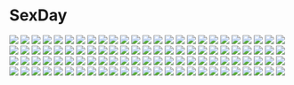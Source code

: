 # SexDay
![](https://konachan.com/jpeg/c28c55058e5f9153357976fe53a94fa7/Konachan.com%20-%20215175%20brown_eyes%20brown_hair%20dress%20flowers%20hagiwara_rin%20long_hair%20original%20ribbons%20rose%20waifu2x.jpg)
![](https://konachan.com/image/a75fa94c1e2827750f40c0fdd112228a/Konachan.com%20-%2073443%20littlewitch%20nude%20oyari_ashito.jpg)
![](https://konachan.com/jpeg/0a7940d94dec14f26e55404ebf07d575/Konachan.com%20-%20202773%20anus%20ass%20blue_eyes%20censored%20clochette%20dress%20forest%20game_cg%20long_hair%20nopan%20pink_hair%20pussy%20pussy_juice%20skirt%20thighhighs%20tree%20twintails%20upskirt.jpg)
![](https://konachan.com/image/123877104e3a7ab218447aaee270ce54/Konachan.com%20-%20174734%20animal_ears%20blue_eyes%20breasts%20cleavage%20kawagoe_pochi%20long_hair%20navel%20ragnarok_online%20tail%20wings%20wink.jpg)
![](https://konachan.com/image/51d317273702f00639510004009d0bda/Konachan.com%20-%2077302%20air%20kamio_haruko%20kamio_misuzu%20kanna%20kirishima_hijiri%20kirishima_kano%20kunisaki_yukito%20michii_yuuki%20michiru%20potato%20ryuuya%20tohno_minagi.jpg)
![](https://konachan.com/image/f0534400afd0934582dc38976e7ab575/Konachan.com%20-%20201788%20anthropomorphism%20blue_eyes%20bow%20flowers%20goth-loli%20headband%20kantai_collection%20lolita_fashion%20moeki_yuuta%20short_hair%20thighhighs%20umbrella%20white_hair.jpg)
![](https://konachan.com/image/5fd9cea990cd33ed46bd784999918fb7/Konachan.com%20-%2060161%20hatsune_miku%20hyakuen_raitaa%20vocaloid%20when_the_first_love_ends_%28vocaloid%29%20white.jpg)
![](https://konachan.com/image/06bbcd613c3a250aa8d9156f138e1290/Konachan.com%20-%20227914%20apron%20black_eyes%20black_hair%20cigarette%20headdress%20industrial%20maid%20original%20pantyhose%20ponytail%20rias-coast%20short_hair%20smoking.jpg)
![](https://konachan.com/image/75e32274d83d99d3d35be885a99ea406/Konachan.com%20-%20289688%20anthropomorphism%20azur_lane%20blonde_hair%20breasts%20cleavage%20formidable_%28azur_lane%29%20goth-loli%20lolita_fashion%20long_hair%20red_eyes%20signed%20youqiniang.jpg)
![](https://konachan.com/image/2125c29e1b268f455b74c760553d5891/Konachan.com%20-%20143359%20akashio%20blonde_hair%20bow%20dress%20rumia%20short_hair%20touhou%20yellow_eyes.jpg)
![](https://konachan.com/jpeg/922ca3e05d018c7a10dec8540f98a03b/Konachan.com%20-%209844%20clouds%20h2o_footprints_in_the_sand%20kagura_hinata%20school_uniform%20sky%20suzuri%20water.jpg)
![](https://konachan.com/image/734f6d657fdfdf504b271fdb2073a014/Konachan.com%20-%2080853%20blue_hair%20book%20clouds%20hat%20nursery_rhyme%20red_eyes%20shikishima_kururu%20sky%20tail.jpg)
![](https://konachan.com/image/bf8204336209be888ba1e56ec5c3e295/Konachan.com%20-%2044879%20chii%20chobits%20clamp%20white.jpg)
![](https://konachan.com/jpeg/7c0c682d4aad9a645170753f98c4c856/Konachan.com%20-%20144729%20abhar%20barefoot%20blush%20bra%20breasts%20jpeg_artifacts%20long_hair%20misaki_kurehito%20miyamae_tomoka%20nipples%20pussy%20red_hair%20sex%20tears%20uncensored%20underwear%20wet.jpg)
![](https://konachan.com/jpeg/f564bdfb49a2b492e25fa8adaa3ba6ba/Konachan.com%20-%20276592%20animal%20aqua_eyes%20ayamy%20black_hair%20bra%20breasts%20cat%20long_hair%20open_shirt%20original%20panties%20scan%20shirt%20underwear.jpg)
![](https://konachan.com/jpeg/a537c27c19f53ecc4f01a9b49f69b629/Konachan.com%20-%20212959%20animal_ears%20brown_eyes%20gray_eyes%20moo%20original%20pantyhose%20red_hair%20school_uniform%20shoujo_ai%20skirt%20tail%20white_hair.jpg)
![](https://konachan.com/image/d9e89d89683633b8ceec19548958a89b/Konachan.com%20-%2026198%20ghost_in_the_shell.jpg)
![](https://konachan.com/jpeg/486e678d7ff4a5a4b42811cb1a6085d9/Konachan.com%20-%2042568%20blonde_hair%20green_eyes%20kuroi_nanako%20lucky_star%20white.jpg)
![](https://konachan.com/image/b5924db98d409a4e5ac4b541b4c353e3/Konachan.com%20-%2044780%20esther_blanchett%20flowers%20nun%20rose%20trinity_blood.jpg)
![](https://konachan.com/image/9ac63a733b7eaaa8caea5daee0959024/Konachan.com%20-%2065577%20akiyama_mio%20christmas%20k-on%21%20santa_costume.jpg)
![](https://konachan.com/image/266f5c1da0afab3893ca7d9c5fa05533/Konachan.com%20-%20205149%20animal%20bird%20blonde_hair%20building%20city%20clouds%20dress%20gloves%20hat%20kuroyuki%20original%20pantyhose%20scenic%20see_through%20stairs%20water.jpg)
![](https://konachan.com/image/5cdbd83cbb588ef3ac85fda88c8361fe/Konachan.com%20-%2048868%20breast_hold%20breasts%20cleavage%20dmm%20tagme.jpg)
![](https://konachan.com/jpeg/5b7607a65007c7792ab49288da6b750d/Konachan.com%20-%20104163%20barefoot%20blonde_hair%20breasts%20charlotte_dunois%20infinite_stratos%20nipples%20nude%20purple_eyes%20transparent%20vector.jpg)
![](https://konachan.com/image/4a5e5841c427d05d8dec9280209de70b/Konachan.com%20-%20236054%20aqua_eyes%20aqua_hair%20cherry_blossoms%20dress%20flowers%20headdress%20long_hair%20maid%20pantyhose%20petals%20pingo%20rem_%28re%3Azero%29%20ribbons.jpg)
![](https://konachan.com/image/0600f1f4cd9c5eb069551ffbd3083ae0/Konachan.com%20-%20270313%20bandage%20breasts%20brown_hair%20cleavage%20iris_yuma%20long_hair%20m_chant%20red_eyes%20school_uniform%20soul_worker%20thighhighs%20white%20zettai_ryouiki.jpg)
![](https://konachan.com/jpeg/09d7a9f8de6efd687c2585bab756ab1f/Konachan.com%20-%20125768%202girls%20black_hair%20blush%20cropped%20drink%20kantoku%20kurumi_%28kantoku%29%20orange_hair%20original%20pantyhose%20pink_eyes%20scan%20scarf%20shizuku_%28kantoku%29%20thighhighs.jpg)
![](https://konachan.com/image/417fef4509ac7e26e4e264c2502c9f7f/Konachan.com%20-%20289320%20barefoot%20bed%20black_hair%20blue_eyes%20blush%20breasts%20cleavage%20hajin%20no_bra%20original%20panties%20panty_pull%20short_hair%20underwear.jpg)
![](https://konachan.com/jpeg/16842b74c9c3e16f0fc3c7a1692ab35e/Konachan.com%20-%2069865%20blush%20bra%20breast_grab%20breasts%20censored%20game_cg%20nipples%20nude%20panties%20purple_hair%20pussy%20short_hair%20skyfish%20spread_legs%20spread_pussy%20tree%20underwear.jpg)
![](https://konachan.com/image/1a462034a988f81e70403b9350ede27d/Konachan.com%20-%2023050%20air%20kamio_misuzu%20school_uniform.jpg)
![](https://konachan.com/jpeg/5e6380121e43038083ff9ef949cb93a7/Konachan.com%20-%20245369%20bellabow%20blonde_hair%20building%20city%20clouds%20hat%20long_hair%20ribbons%20scenic%20sky%20sunset%20touhou%20umbrella%20yakumo_yukari.jpg)
![](https://konachan.com/jpeg/17c4727748bc66fdb9e610d35dc3ea74/Konachan.com%20-%2060894%202girls%20ass%20bra%20breasts%20cum%20dress%20maid%20nopan%20purple_eyes%20shino_%28comic_penguin_club%29%20thighhighs%20underwear%20wet.jpg)
![](https://konachan.com/image/ed63920cdb669ab43a0f796e5d20a1ee/Konachan.com%20-%2017087%20air_gear%20mikura_kazuma%20oh_great.jpg)
![](https://konachan.com/image/f9eb1ab25f36b920d37a2394764b5d09/Konachan.com%20-%20182124%20aircraft%20brown_hair%20cb%20clouds%20dress%20long_hair%20orange_eyes%20original%20sky.jpg)
![](https://konachan.com/jpeg/4e35cd86816e004f66bfa8863775448a/Konachan.com%20-%20136914%20blonde_hair%20blush%20bra%20breasts%20cleavage%20hat%20heco_%28mama%29%20long_hair%20panties%20thighhighs%20touhou%20underwear%20yakumo_yukari%20yellow_eyes.jpg)
![](https://konachan.com/jpeg/d9f40839dc334f87898dda7671dd045a/Konachan.com%20-%2035201%20garden_%28galge%29.jpg)
![](https://konachan.com/image/75289c9fe600e5b80b9f33e46e35201a/Konachan.com%20-%205369%20animal_ears%20ass%20black_hair%20blue_eyes%20catgirl%20collar%20purple_eyes%20ribbons%20snow%20tail%20touto_seiro%20white_hair.jpg)
![](https://konachan.com/jpeg/6a451ed61c9f4f4a45ff9b5d7bf78462/Konachan.com%20-%20138685%20dolphin_divers%20game_cg%20ogura_minamo%20senomoto_hisashi.jpg)
![](https://konachan.com/jpeg/c867fedc1403c81b334025e26b9f198f/Konachan.com%20-%20273515%20aqua_eyes%20bed%20brown_hair%20bunny%20dress%20hoodie%20long_hair%20mochizuki_shiina%20nopan%20original%20ponytail%20summer_dress%20teddy_bear%20wink.jpg)
![](https://konachan.com/jpeg/1038f55c8200386f04f512a56363404b/Konachan.com%20-%2051768%20breasts%20cleavage%20mitsurugi_meiya%20muv-luv%20muv-luv_alternative%20underwear.jpg)
![](https://konachan.com/image/b663df694b841f22d3030b80f49b7322/Konachan.com%20-%2041623%20loli%20nikaime%20togusa_masamu.jpg)
![](https://konachan.com/image/da94510cc0b3c1e16f11e57f99492295/Konachan.com%20-%20175212%20cake%20christmas%20food%20original%20yuzutei.jpg)
![](https://konachan.com/image/267b1a68a888b1fac758dc77adaaeb07/Konachan.com%20-%20215357%20black_hair%20blush%20building%20city%20clouds%20dinos%20dress%20kirishima_sagiri%20phone%20pink_eyes%20sky%20sunset%20ukagaka.jpg)
![](https://konachan.com/image/5e73ef651774d9a41823ce63e10fa339/Konachan.com%20-%20125846%20angel%20bandage%20barefoot%20blood%20bondage%20chain%20collar%20feathers%20ixi%20original%20red_eyes%20white_hair%20wings.jpg)
![](https://konachan.com/jpeg/f74b1c7a463e8fdf0c55845f979e829d/Konachan.com%20-%20145320%20game_cg%20revolver_girl_hammer_lady%20scarlet_kiriko%20shimesaba_kohada.jpg)
![](https://konachan.com/image/01ff1cbb56af623c2997185df1dcd23e/Konachan.com%20-%207589%20fate_%28series%29%20fate_stay_night.jpg)
![](https://konachan.com/jpeg/28325ccd22f1924c5302210ec049eb31/Konachan.com%20-%20188612%20flandre_scarlet%20kuro_%28baseball0000%29%20skull%20touhou%20vampire.jpg)
![](https://konachan.com/image/198f8f27f353f6fb71270c2a2cb868af/Konachan.com%20-%20101589%20barefoot%20breasts%20brown_eyes%20gray_hair%20hiyohiyo%20kobayakawa_rinko%20love_plus%20nipples%20nude%20short_hair%20white.jpg)
![](https://konachan.com/image/14ed73b7ba56f9c923b8ff96ceb3d324/Konachan.com%20-%20160746%20dragon%20naka_%28nicovideo14185763%29%20original%20staff.jpg)
![](https://konachan.com/image/d0c3ed58ca53745f47828b67eac068b9/Konachan.com%20-%20140545%20amei_sumeru%20black_hair%20breasts%20cum%20jpeg_artifacts%20nico_robin%20nipples%20one_piece%20pussy%20sunglasses.jpg)
![](https://konachan.com/jpeg/2cefbd3fa7bb34dacd111d3492bfef8d/Konachan.com%20-%20239271%20banajune%20blue_eyes%20bodysuit%20long_hair%20mecha%20mechagirl%20neon_genesis_evangelion%20orange_hair%20skintight%20soryu_asuka_langley.jpg)
![](https://konachan.com/image/e65dba7128fdd0f71502b9bc6422354a/Konachan.com%20-%20131853%20animal_ears%20azure_%28capriccio%29%20blonde_hair%20cameltoe%20clouds%20dress%20original%20panties%20pink_eyes%20sky%20striped_panties%20tail%20thighhighs%20underwear.jpg)
![](https://konachan.com/jpeg/025568f4aef7c5f1489039a619cbb014/Konachan.com%20-%2087224%202girls%20animal_ears%20blush%20catgirl%20chen%20chibi%20foxgirl%20multiple_tails%20south114%20tail%20touhou%20white%20yakumo_ran.jpg)
![](https://konachan.com/jpeg/ea41adc41c18ccd9ac6be745d65d88a7/Konachan.com%20-%20213739%202girls%20beach%20bikini%20breasts%20cleavage%20karory%20pink_hair%20purple_hair%20scan%20swimsuit%20water%20yuigahama_yui%20yukinoshita_yukino.jpg)
![](https://konachan.com/jpeg/b45e54884215cf928113a0fb53590590/Konachan.com%20-%20204376%20barefoot%20beach%20book%20braids%20clouds%20cropped%20drink%20flowers%20no_bra%20ondo_%28shinm02%29%20original%20pink_eyes%20purple_hair%20water.jpg)
![](https://konachan.com/jpeg/6eeddc395833c8d38ea33115027a6a4c/Konachan.com%20-%2030067%20cyan%20kimura_kaere%20polychromatic%20sayonara_zetsubou_sensei.jpg)
![](https://konachan.com/image/958beb71d86673f6113b4efe04a415a1/Konachan.com%20-%2024906%20bakuretsu_tenshi%20gun%20jo%20weapon.jpg)
![](https://konachan.com/jpeg/c81c5549032ae2d9b14da84531a7a1c5/Konachan.com%20-%20298186%20aqua_eyes%20aqua_hair%20boots%20dress%20hatsune_miku%20long_hair%20motu0505%20thighhighs%20twintails%20vocaloid.jpg)
![](https://konachan.com/image/8a182ac2772cc24cec1b8bc8763890ce/Konachan.com%20-%20103670%20hyperdimension_neptunia%20hyperdimension_neptunia_mk2%20jpeg_artifacts%20loli%20rom%20tsunako.jpg)
![](https://konachan.com/image/918185f7bc631de919467265c4eb2e53/Konachan.com%20-%20214695%20animal_ears%20blush%20breasts%20brown_hair%20drink%20erect_nipples%20imaizumi_kagerou%20long_hair%20night%20sake%20tail%20touhou%20volcano_%28liao%29%20wolfgirl%20yellow_eyes.jpg)
![](https://konachan.com/image/d243cdca2d86b76c8bb892d46c0969a6/Konachan.com%20-%20206954%20bow%20hakurei_reimu%20japanese_clothes%20long_hair%20miko%20newnand%20skirt%20thighhighs%20touhou%20zettai_ryouiki.jpg)
![](https://konachan.com/jpeg/fb3321b91226dc7f6926eb9ff532d30f/Konachan.com%20-%20279907%20aqua_eyes%20aqua_hair%20book%20bow%20dress%20gloves%20hat%20hatsune_miku%20headphones%20kyod%2B%20long_hair%20pink_eyes%20shorts%20thighhighs%20twintails%20vocaloid.jpg)
![](https://konachan.com/image/2832b81bef8bc5dff850cd6a9a13b11a/Konachan.com%20-%2025594%20food%20kanon%20key%20minase_akiko%20minase_nayuki%20tsukimiya_ayu%20visualart.jpeg)
![](https://konachan.com/image/5f0d63071089b6ea24ba4b26be63f3ab/Konachan.com%20-%2033332%20all_male%20male%20miyanokouji_mizuho%20otome_wa_boku_ni_koishiteru%20trap.jpg)
![](https://konachan.com/image/5f1f2e599bb15e1be278c60791c7ee3c/Konachan.com%20-%2028870%20archer%20blue_eyes%20chain%20fate_%28series%29%20fate_stay_night%20male%20skintight%20skirt%20sword%20thighhighs%20tohsaka_rin%20twintails%20weapon.jpg)
![](https://konachan.com/image/08f16181b5e7758f74fcacf3e4b1527e/Konachan.com%20-%2018761%20blue_eyes%20orange_hair%20pangya%20pipin%20scarf%20short_hair%20sky%20titanboo.jpg)
![](https://konachan.com/jpeg/9af8c04e09c7f8cae7db4f0b3b3c1d5b/Konachan.com%20-%20244355%20blue_eyes%20brown_eyes%20drums%20fang%20glasses%20green_eyes%20group%20guitar%20instrument%20long_hair%20okayparium%20piano%20ribbons%20short_hair%20sonya%20tie%20twintails.jpg)
![](https://konachan.com/image/33a0ac0e8392f2a0db72a76eb4fb2145/Konachan.com%20-%20295162%20blush%20bow%20breasts%20cameltoe%20cleavage%20green_eyes%20honey%20kinakomochi_%28egoist%29%20navel%20no_bra%20original%20panties%20pink_hair%20ribbons%20thighhighs%20underwear.jpg)
![](https://konachan.com/image/f21cd059e0b18dce5bce295c22028f5f/Konachan.com%20-%207094%20maya_%28triptych%29%20triptych.jpg)
![](https://konachan.com/image/b32de32dd475256f040b8b185f0a14bb/Konachan.com%20-%20278022%20blush%20breasts%20brown_hair%20green_eyes%20japanese_clothes%20kimono%20long_hair%20no_bra%20open_shirt%20petals%20school_uniform%20skirt%20thighhighs%20ujimatsu_chiya.jpg)
![](https://konachan.com/image/ef4d3e5c5c21d795be7d9b53e2de7fc3/Konachan.com%20-%20233651%20gashin%20male%20natsuki_subaru%20rem_%28re%3Azero%29%20re%3Azero_kara_hajimeru_isekai_seikatsu%20tagme.jpg)
![](https://konachan.com/image/bd26860f385c3f5c3fbdee076bb472ff/Konachan.com%20-%2022235%20megami%20scan%20tonagura.jpg)
![](https://konachan.com/image/5cfd1674526bec83add8fa446b095da2/Konachan.com%20-%20143148%20blue_eyes%20bow%20gray_hair%20katana%20konpaku_youmu%20moon%20myon%20petals%20shiroi_karasu%20short_hair%20sword%20touhou%20weapon.jpg)
![](https://konachan.com/image/740e08a9110b7c3b0278cf76ab3f620d/Konachan.com%20-%20110877%20barefoot%20blue_eyes%20itou_nanami%20original%20sagiko%20twintails%20white.jpg)
![](https://konachan.com/jpeg/1e8a1ffc5a838f417c922c102bb6930b/Konachan.com%20-%2083618%20hatsune_miku%20megurine_luka%20twintails%20vocaloid.jpg)
![](https://konachan.com/jpeg/d665d9a97492506f970585f49336436d/Konachan.com%20-%20170155%20apron%20blue_eyes%20brown_eyes%20brown_hair%20glasses%20long_hair%20naked_apron%20orange_eyes%20pink_hair%20ponytail%20purple_hair%20sideboob%20takagi_saya%20transparent.jpg)
![](https://konachan.com/jpeg/d2eea4bed2885de0dcd0fdacb7a43e4c/Konachan.com%20-%20291175%20blush%20bow%20brown_hair%20game_cg%20green_eyes%20kiba_satoshi%20kinomiya_nanoka%20long_hair%20marmalade%20ponytail%20scarf%20shrine%20study_%C2%A7_steady%20tree.jpg)
![](https://konachan.com/image/5a6a18b632ef543f1177cfddb801bf28/Konachan.com%20-%20305583%20animal%20anthropomorphism%20azur_lane%20bird%20blush%20breasts%20drink%20fan%20irohasu%20navel%20nude%20onsen%20red_hair%20sake%20short_hair%20towel%20water%20yellow_eyes.jpg)
![](https://konachan.com/image/f6566d66f6619fda38221d7e5eb87454/Konachan.com%20-%2035018%20galge.com%20group%20logo%20loli%20nipples%20no_bra%20panties%20sody%20topless%20underwear.jpg)
![](https://konachan.com/image/09aa28c076add06cc123c1541221e933/Konachan.com%20-%2051135%20akiyama_mio%20hirasawa_yui%20k-on%21%20kotobuki_tsumugi%20tainaka_ritsu.jpg)
![](https://konachan.com/jpeg/bc8ef7f0f25e857aebe2913561d2e2cf/Konachan.com%20-%2093188%20blush%20censored%20game_cg%20hachimori_hinoto%20orange_memories%20penis%20purple_software%20sasakura_miharu.jpg)
![](https://konachan.com/image/93d15546a2060347df62bb5e2e2daf62/Konachan.com%20-%2036891%20cosplay%20hiiragi_kagami%20hiiragi_tsukasa%20izumi_konata%20lucky_star%20parody%20vocaloid.jpg)
![](https://konachan.com/jpeg/35f731ad98117967cd946e0103ed9d3d/Konachan.com%20-%2099997%20animal_ears%20blush%20brown_hair%20long_hair%20nona-pe%20original%20purple_eyes%20techgirl%20wings.jpg)
![](https://konachan.com/image/33ddd9fa204009f586a1537b7611e797/Konachan.com%20-%2014584%20nagisa_kaworu%20neon_genesis_evangelion.jpg)
![](https://konachan.com/image/92a2ac619197b62976f744d79edfbed0/Konachan.com%20-%20137832%20black_hair%20black_rock_shooter%20blue_eyes%20kuroi_mato%20weapon.jpg)
![](https://konachan.com/jpeg/24b60510dfb5e9dad0f0600c3420b88c/Konachan.com%20-%20164151%202girls%20aqua_eyes%20bikini%20black_hair%20blonde_hair%20blush%20breasts%20hat%20hokuto_shinken%20long_hair%20red_eyes%20short_hair%20sideboob%20swimsuit%20underboob.jpg)
![](https://konachan.com/image/953b1efbdec91c5069d52e068864c0d1/Konachan.com%20-%2063705%20censored%20cum%20favorite%20game_cg%20hoshizora_no_memoria%20nude%20penis%20tagme.jpg)
![](https://konachan.com/image/9404dc84b60e32f67b8f9eb1a692eb36/Konachan.com%20-%2032181%20dengeki_hime%20nipples%20twintails.jpg)
![](https://konachan.com/image/8ebaa46931926663221f68d14ac54e40/Konachan.com%20-%2023752%20nicholas_d_wolfwood%20trigun%20vash_the_stampede.jpg)
![](https://konachan.com/image/dd8a0a703a0dbff3f009372209e33ec0/Konachan.com%20-%2060421%20butterfly%20umineko_no_naku_koro_ni%20virgilia.jpg)
![](https://konachan.com/image/3557086ba51585b12f64335fb10efe18/Konachan.com%20-%20241455%20animal%20book%20cage%20dog%20glasses%20minamito%20original.jpg)
![](https://konachan.com/image/32befb62ed87f97f7597033b1059d152/Konachan.com%20-%2022505%20ass%20bikini%20green_hair%20inukami%20megami%20red_eyes%20scan%20skirt%20swimsuit%20tomooka_shinpei%20youko.jpg)
![](https://konachan.com/image/54f9d6affcfcbfa6bbee2159942e0885/Konachan.com%20-%2059531%20animal_ears%20foxgirl%20kanon%20sawatari_makoto%20tail%20wadapen%20white.jpg)
![](https://konachan.com/image/333aab3634921be27df74ba7bd98b109/Konachan.com%20-%20171692%20bow%20brown_eyes%20brown_hair%20game_console%20long_hair%20original%20ponytail%20saeki_nao%20school_uniform%20thighhighs.jpg)
![](https://konachan.com/jpeg/398deb34058ce48de0493d4c80d77163/Konachan.com%20-%20267441%20bikini%20blush%20breasts%20choker%20fate_%28series%29%20long_hair%20navel%20nipples%20panty_pull%20purple_eyes%20pussy%20swimsuit%20uncensored%20undressing%20white%20yoshyu.jpg)
![](https://konachan.com/image/c816904a5ab2d77d0805d9fbd92cc89f/Konachan.com%20-%20265685%20bed%20blue_eyes%20book%20bow%20drink%20flowers%20food%20green_eyes%20group%20original%20pink_hair%20ponytail%20rose%20shorts%20thiana0225%20thighhighs%20twintails%20yellow_eyes.jpg)
![](https://konachan.com/jpeg/908226a4c7e0d4a62a7f21ca26c8c510/Konachan.com%20-%20199894%202girls%20animal_ears%20ass%20barefoot%20black_hair%20blonde_hair%20blue_eyes%20catgirl%20flowers%20long_hair%20original%20panties%20rose%20sideboob%20skirt%20tail%20underwear%20white.jpg)
![](https://konachan.com/jpeg/b6abb7c6cb1c294b23c228de947cf91e/Konachan.com%20-%20306940%20blonde_hair%20blush%20breasts%20brown_eyes%20dharker_studios%20game_cg%20kopianget%20long_hair%20my_girlfriend%20navel%20nipples%20panties%20topless%20underwear.jpg)
![](https://konachan.com/jpeg/111927daf1f477878a0e49fc6abb28c1/Konachan.com%20-%20169859%20blonde_hair%20blush%20bra%20breasts%20green_eyes%20headband%20kusukusu%20long_hair%20navel%20nipples%20open_shirt%20panties%20school_uniform%20thighhighs%20underwear%20white.jpg)
![](https://konachan.com/jpeg/a3a1abda95025f2a3119fc64dcb91965/Konachan.com%20-%20216803%20blue_eyes%20gloves%20headphones%20ia%20kuroi_%28liar-player%29%20long_hair%20thighhighs%20vocaloid%20waifu2x%20white_hair.jpg)
![](https://konachan.com/image/02324e97b1eb4decb61127aaf363d1f6/Konachan.com%20-%20217051%20black_hair%20ideolo%20luo_tianyi%20skirt%20thighhighs%20vocaloid%20vocaloid_china.jpg)
